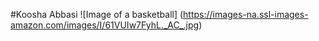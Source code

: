 #Koosha Abbasi
![Image of a basketball]
(https://images-na.ssl-images-amazon.com/images/I/61VUIw7FyhL._AC_.jpg)
